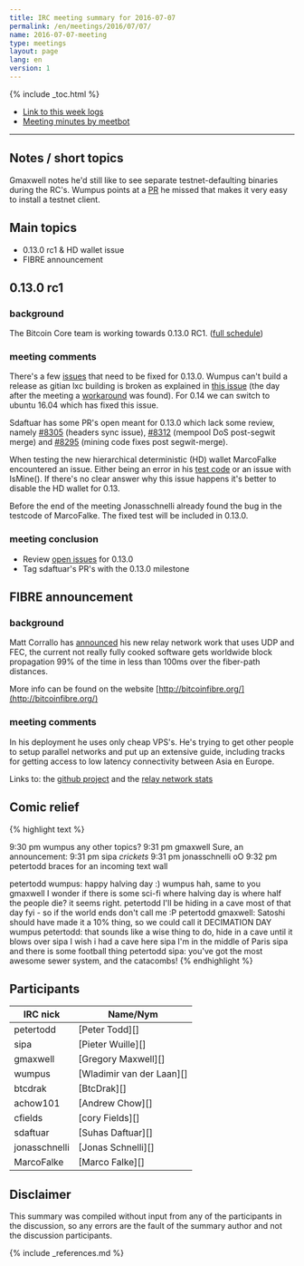 ```yaml
---
title: IRC meeting summary for 2016-07-07
permalink: /en/meetings/2016/07/07/
name: 2016-07-07-meeting
type: meetings
layout: page
lang: en
version: 1
---
```

{% include _toc.html %}
 
- [Link to this week logs](https://botbot.me/freenode/bitcoin-core-dev/2016-07-07/?msg=69273712&page=2)
- [Meeting minutes by meetbot](http://www.erisian.com.au/meetbot/bitcoin-core-dev/2016/bitcoin-core-dev.2016-07-07-19.00.html)
 
---
 
## Notes / short topics

Gmaxwell notes he'd still like to see separate testnet-defaulting binaries during the RC's. Wumpus points at a [PR][#8285] he missed that makes it very easy to install a testnet client.

## Main topics
 
- 0.13.0 rc1 & HD wallet issue
- FIBRE announcement

## 0.13.0 rc1

### background
 
The Bitcoin Core team is working towards 0.13.0 RC1. ([full schedule](https://github.com/bitcoin/bitcoin/issues/7679))

### meeting comments
 
There's a few [issues](https://github.com/bitcoin/bitcoin/milestone/20) that need to be fixed for 0.13.0. Wumpus can't build a release as gitian lxc building is broken as explained in [this issue](https://github.com/bitcoin/bitcoin/issues/8212) (the day after the meeting a [workaround][#8315] was found). For 0.14 we can switch to ubuntu 16.04 which has fixed this issue.

Sdaftuar has some PR's open meant for 0.13.0 which lack some review, namely [#8305][] (headers sync issue), [#8312][] (mempool DoS post-segwit merge) and [#8295][] (mining code fixes post segwit-merge). 

When testing the new hierarchical deterministic (HD) wallet MarcoFalke encountered an issue. Either being an error in his [test code][#8309] or an issue with IsMine(). If there's no clear answer why this issue happens it's better to disable the HD wallet for 0.13.

Before the end of the meeting Jonasschnelli already found the bug in the testcode of MarcoFalke. The fixed test will be included in 0.13.0.

### meeting conclusion

- Review [open issues](https://github.com/bitcoin/bitcoin/milestone/20) for 0.13.0 
- Tag sdaftuar's PR's with the 0.13.0 milestone

## FIBRE announcement

### background
 
Matt Corrallo has [announced](http://bluematt.bitcoin.ninja/2016/07/07/relay-networks/) his new relay network work that uses UDP and FEC, the current not really fully cooked software gets worldwide block propagation 99% of the time in less than 100ms over the fiber-path distances.

More info can be found on the website [http://bitcoinfibre.org/](http://bitcoinfibre.org/)

### meeting comments
 
In his deployment he uses only cheap VPS's. He's trying to get other people to setup parallel networks and put up an extensive guide, including tracks for getting access to low latency connectivity between Asia en Europe.

Links to: the [github project](https://github.com/bitcoinfibre) and the [relay network stats](http://bitcoinfibre.org/stats_ng.html)

## Comic relief

{% highlight text %}

9:30 pm   wumpus          any other topics?
9:31 pm   gmaxwell        Sure, an announcement:
9:31 pm   sipa            *crickets*
9:31 pm   jonasschnelli   oO
9:32 pm   petertodd braces for an incoming text wall

petertodd     wumpus: happy halving day :)
wumpus        hah, same to you
gmaxwell      I wonder if there is some sci-fi where halving day is where half the people die? it seems right.
petertodd     I'll be hiding in a cave most of that day fyi - so if the world ends don't call me :P
petertodd     gmaxwell: Satoshi should have made it a 10% thing, so we could call it DECIMATION DAY
wumpus        petertodd: that sounds like a wise thing to do, hide in a cave until it blows over
sipa          I wish i had a cave here
sipa          I'm in the middle of Paris
sipa          and there is some football thing
petertodd     sipa: you've got the most awesome sewer system, and the catacombs!
{% endhighlight %}

## Participants
 
| IRC nick      | Name/Nym                  |
|---------------|---------------------------|
| petertodd     | [Peter Todd][]            |
| sipa          | [Pieter Wuille][]         |
| gmaxwell      | [Gregory Maxwell][]       |
| wumpus        | [Wladimir van der Laan][] |
| btcdrak       | [BtcDrak][]               |
| achow101      | [Andrew Chow][]           |
| cfields       | [cory Fields][]           |
| sdaftuar      | [Suhas Daftuar][]         |
| jonasschnelli | [Jonas Schnelli][]        |
| MarcoFalke    | [Marco Falke][]           |

## Disclaimer
 
This summary was compiled without input from any of the participants in the discussion, so any errors are the fault of the summary author and not the discussion participants.
 
[#8315]: https://github.com/bitcoin/bitcoin/pull/8315
[#8305]: https://github.com/bitcoin/bitcoin/pull/8305
[#8312]: https://github.com/bitcoin/bitcoin/pull/8312
[#8295]: https://github.com/bitcoin/bitcoin/pull/8295
[#8309]: https://github.com/bitcoin/bitcoin/pull/8309
[#8285]: https://github.com/bitcoin/bitcoin/pull/8285
{% include _references.md %}
